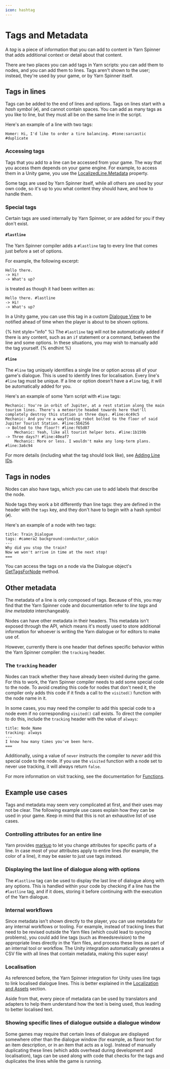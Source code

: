 ```yaml
---
icon: hashtag
---
```


# Tags and Metadata

A _tag_ is a piece of information that you can add to content in Yarn Spinner that adds additional context or detail about that content.

There are two places you can add tags in Yarn scripts: you can add them to nodes, and you can add them to lines. Tags aren't shown to the user; instead, they're used by your game, or by Yarn Spinner itself.

## Tags in lines

Tags can be added to the end of lines and options. Tags on lines start with a _hash symbol_ (`#`), and cannot contain spaces. You can add as many tags as you like to line, but they must all be on the same line in the script.

Here's an example of a line with two tags:

```
Homer: Hi, I'd like to order a tire balancing. #tone:sarcastic #duplicate
```

### Accessing tags

Tags that you add to a line can be accessed from your game. The way that you access them depends on your game engine. For example, to access them in a Unity game, you use the [LocalizedLine.Metadata](broken-reference) property.

Some tags are used by Yarn Spinner itself, while all others are used by your own code, so it's up to you what content they should have, and how to handle them.

### Special tags

Certain tags are used internally by Yarn Spinner, or are added for you if they don't exist.

#### `#lastline`

The Yarn Spinner compiler adds a `#lastline` tag to every line that comes just before a set of options.

For example, the following excerpt:

```
Hello there.
-> Hi!
-> What's up?
```

is treated as though it had been written as:

```
Hello there. #lastline
-> Hi!
-> What's up?
```

In a Unity game, you can use this tag in a custom [Dialogue View](../../yarn-spinner-for-unity/components/dialogue-view/custom-dialogue-views.md) to be notified ahead of time when the player is about to be shown options.

{% hint style="info" %}
The `#lastline` tag will not be automatically added if there is any content, such as an `if` statement or a command, between the line and some options. In these situations, you may wish to manually add the tag yourself.
{% endhint %}

#### `#line`

The `#line` tag uniquely identifies a single line or option across all of your game's dialogue. This is used to identify lines for localisation. Every line's `#line` tag must be unique. If a line or option doesn't have a `#line` tag, it will be automatically added for you.

Here's an example of some Yarn script with `#line` tags:

```
Mechanic: You're in orbit of Jupiter, at a rest station along the main tourism lines. There's a meteorite headed towards here that'll completely destroy this station in three days. #line:4c49c5
Mechanic: And you're a wayfinding robot bolted to the floor of said Jupiter Tourist Station. #line:5b6256
-> Bolted to the floor?! #line:f65d07
	Mechanic: Yeah, like all tourist helper bots. #line:1b159b
-> Three days?! #line:40eaf7
	Mechanic: More or less. I wouldn't make any long-term plans. #line:3a6c94
```

For more details (including what the tag should look like), see [Adding Line IDs](../../yarn-spinner-for-unity/assets-and-localization/#adding-line-ids).

## Tags in nodes

Nodes can also have tags, which you can use to add labels that describe the node.

Node tags they work a bit differently than line tags: they are defined in the header with the `tags` key, and they don't have to begin with a hash symbol (`#`).

Here's an example of a node with two tags:

```
title: Train_Dialogue
tags: #camera2 background:conductor_cabin
---
Why did you stop the train?
Now we won't arrive in time at the next stop!
===
```

You can access the tags on a node via the Dialogue object's [GetTagsForNode](broken-reference) method.

## Other metadata

The metadata of a line is only composed of tags. Because of this, you may find that the Yarn Spinner code and documentation refer to _line tags_ and _line metadata_ interchangeably.

Nodes can have other metadata in their headers. This metadata isn't exposed through the API, which means it's mostly used to store additional information for whoever is writing the Yarn dialogue or for editors to make use of.

However, currently there is one header that defines specific behavior within the Yarn Spinner compiler: the `tracking` header.

### The `tracking` header

Nodes can track whether they have already been visited during the game. For this to work, the Yarn Spinner compiler needs to add some special code to the node. To avoid creating this code for nodes that don't need it, the compiler only adds this code if it finds a call to the `visited()` function with the node name in it.

In some cases, you may need the compiler to add this special code to a node even if no corresponding `visited()` call exists. To direct the compiler to do this, include the `tracking` header with the value of `always`:

```
title: Node_Name
tracking: always
---
I know how many times you've been here.
===
```

Additionally, using a value of `never` instructs the compiler to _never_ add this special code to the node. If you use the `visited` function with a node set to never use tracking, it will always return `false`.

For more information on visit tracking, see the documentation for [Functions](functions.md).

## Example use cases

Tags and metadata may seem very complicated at first, and their uses may not be clear. The following example use cases explain how they can be used in your game. Keep in mind that this is not an exhaustive list of use cases.

### Controlling attributes for an entire line

Yarn provides [markup](markup.md) to let you change attributes for specific parts of a line. In case most of your attributes apply to entire lines (for example, the color of a line), it may be easier to just use tags instead.

### Displaying the last line of dialogue along with options

The `#lastline` tag can be used to display the last line of dialogue along with any options. This is handled within your code by checking if a line has the `#lastline` tag, and if it does, storing it before continuing with the execution of the Yarn dialogue.

### Internal workflows

Since metadata isn't shown directly to the player, you can use metadata for any internal workflows or tooling. For example, instead of tracking lines that need to be revised outside the Yarn files (which could lead to syncing problems), you could add line tags (such as #needsrevision) to the appropriate lines directly in the Yarn files, and process these lines as part of an internal tool or workflow. The Unity integration automatically generates a CSV file with all lines that contain metadata, making this super easy!

### Localisation

As referenced before, the Yarn Spinner integration for Unity uses line tags to link localised dialogue lines. This is better explained in the [Localization and Assets](../../yarn-spinner-for-unity/assets-and-localization/) section.

Aside from that, every piece of metadata can be used by translators and adapters to help them understand how the text is being used, thus leading to better localised text.

### Showing specific lines of dialogue outside a dialogue window

Some games may require that certain lines of dialogue are displayed somewhere other than the dialogue window (for example, as flavor text for an item description, or in an item that acts as a log). Instead of manually duplicating these lines (which adds overhead during development and localisation), tags can be used along with code that checks for the tags and duplicates the lines while the game is running.
